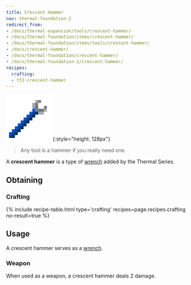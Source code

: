 ```yaml
---
title: Crescent Hammer
nav: thermal-foundation-2
redirect_from:
- /docs/thermal-expansion/tools/crescent-hammer/
- /docs/thermal-foundation/items/crescent-hammer/
- /docs/thermal-foundation/items/tools/crescent-hammer/
- /docs/crescent-hammer/
- /docs/thermal-foundation/crescent-hammer/
- /docs/thermal-foundation-2/crescent-hammer/
recipes:
  crafting:
  - tf2-crescent-hammer
---
```


![Crescent hammer](/assets/images/thermal-foundation-2/crescent-hammer.png){:style="height: 128px"}

> Any tool is a hammer if you really need one.


A **crescent hammer** is a type of [wrench](/docs/1.12/wrenches/) added by the
Thermal Series.


Obtaining
---------

### Crafting
{% include recipe-table.html type='crafting' recipes=page.recipes.crafting no-result=true %}


Usage
-----

A crescent hammer serves as a [wrench](/docs/1.12/wrenches/#usage).

### Weapon
When used as a weapon, a crescent hammer deals 2 damage.

